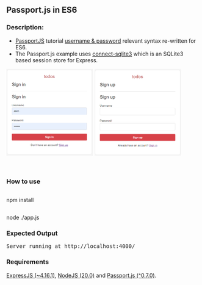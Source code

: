 <h2>Passport.js in ES6</h2>

<h3>Description:</h3>
  <ul style="list-style-type:disc">
    <li><a href="https://www.passportjs.org/">PassportJS</a> tutorial <a href="https://www.passportjs.org/tutorials/password/">username & password</a> relevant syntax re-written for ES6.</li>
    <li>The Passport.js example uses <a href="https://www.npmjs.com/package/connect-sqlite3">connect-sqlite3</a> which is an SQLite3 based session store for Express.</li>
  </ul>

  <p float="left">
    <img src="demo_signin.png"  width="45%"  alt=""/>
    <img src="demo_signup.png"  width="45%" alt=""/>
  </p>
  <br>
  
<h3>How to use</h3>

##
npm install

##
node ./app.js

<h3>Expected Output</h3>
<pre>
Server running at http://localhost:4000/
</pre>

<h3>Requirements</h3>
 <p><a href="https://expressjs.com/">ExpressJS (~4.16.1)</a>, <a href="https://nodejs.org/en">NodeJS (20.0)</a> and <a href="https://www.passportjs.org/">Passport.js (^0.7.0)</a>.</p>
